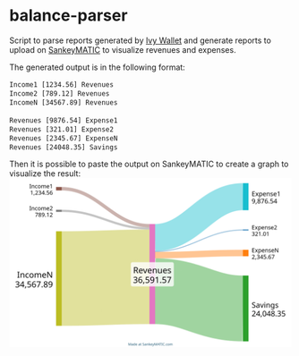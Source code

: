 # balance-parser

Script to parse reports generated by [Ivy Wallet](https://github.com/Ivy-Apps/ivy-wallet) and generate reports to upload on [SankeyMATIC](https://sankeymatic.com/) to visualize revenues and expenses.

The generated output is in the following format:

```
Income1 [1234.56] Revenues
Income2 [789.12] Revenues
IncomeN [34567.89] Revenues

Revenues [9876.54] Expense1
Revenues [321.01] Expense2
Revenues [2345.67] ExpenseN
Revenues [24048.35] Savings
```

Then it is possible to paste the output on SankeyMATIC to create a graph to visualize the result:
![example](example.png)
